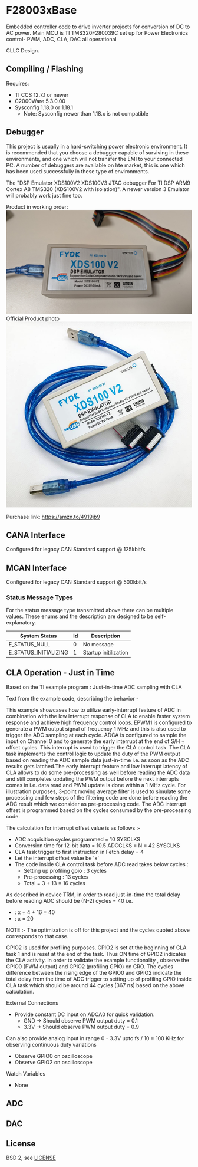# F28003xBase

Embedded controller code to drive inverter projects for conversion of DC to AC power.  Main MCU is TI 
TMS320F280039C set up for Power Electronics control- PWM, ADC, CLA, DAC all operational


CLLC Design.

## Compiling / Flashing

Requires:
- TI CCS 12.7.1 or newer
- C2000Ware 5.3.0.00
- Sysconfig 1.18.0 or 1.18.1
    - Note: Sysconfig newer than 1.18.x is not compatible

## Debugger

This project is usually in a hard-switching power electronic environment.  It is recommended that you choose a debugger capable of surviving in these environments, and one which will not transfer the EMI to your connected PC.  A number of debuggers are available on hte market, this is one which has been used successfully in these type of environments.

The "DSP Emulator XDS100V2 XDS100V3 JTAG debugger For TI DSP ARM9 Cortex A8 TMS320 (XDS100V2 with isolation)".  A newer version 3 Emulator will probably work just fine too.

Product in working order: ![](./hardware/pictures/DAP_Emulator_debugger_PXL_20241120_201515162.jpg)
Official Product photo![](./hardware/pictures/61xNoW94bIL._AC_SL1000_.jpg)

Purchase link:  https://amzn.to/4919jb9

## CANA Interface
Configured for legacy CAN Standard support @ 125kbit/s


## MCAN Interface
Configured for legacy CAN Standard support  @ 500kbit/s


### Status Message Types

For the status message type transmitted above there can be multiple values.  These enums and the description are designed to be self-explanatory.

| System Status                                 | Id | Description                     |
|-----------------------------------------------|----|---------------------------------|
|   E_STATUS_NULL                               | 0  | No message                      |
|   E_STATUS_INITIALIZING                       | 1  | Startup initilization           |


## CLA Operation - Just in Time


Based on the TI example program :
Just-in-time ADC sampling with CLA

Text from the example code, describing the behavior -

 This example showcases how to utilize early-interrupt feature of ADC
 in combination with the low interrupt response of CLA to enable faster
 system response and achieve high frequency control loops. EPWM1 is
 configured to generate a PWM output signal of frequency 1 MHz and this
 is also used to trigger the ADC sampling at each cycle. ADCA is
 configured to sample the input on Channel 0 and to generate the early
 interrupt at the end of S/H + offset cycles. This interrupt is used to
 trigger the CLA control task. The CLA task implements the control logic
 to update the duty of the PWM output based on reading the ADC sample data
 just-in-time i.e. as soon as the ADC results gets latched.The early
 interrupt feature and low interrupt latency of CLA allows to do some
 pre-processing as well before reading the ADC data and still completes
 updating the PWM output before the next interrupts comes in i.e. data read
 and PWM update is done within a 1 MHz cycle. For illustration purposes,
 3-point moving average filter is used to simulate some processing and few
 steps of the filtering code are done before reading the ADC result which
 we consider as pre-processing code. The ADC interrupt offset is programmed
 based on the cycles consumed by the pre-processing code.

 The calculation for interrupt offset value is as follows :-
   - ADC acquisition cycles programmed = 10 SYSCLKS
   - Conversion time for 12-bit data = 10.5 ADCCLKS =  N = 42 SYSCLKS
   - CLA task trigger to first instruction in Fetch delay = 4
   - Let the interrupt offset value be 'x'
   - The code inside CLA control task before ADC read takes below cycles :
        - Setting up profiling gpio : 3 cycles
        - Pre-processing : 13 cycles
        - Total = 3 + 13 = 16 cycles

 As described in device TRM, in order to read just-in-time the total delay
 before reading ADC should be (N-2) cycles = 40 i.e.
- : x + 4 + 16 = 40
- : x = 20

 NOTE :- The optimization is off for this project and the cycles quoted above
         corresponds to that case.

 GPIO2 is used for profiling purposes. GPIO2 is set at the beginning of
 CLA task 1 and is reset at the end of the task. Thus ON time of GPIO2
 indicates the CLA activity. In order to validate the example functionality
 , observe the GPIO0 (PWM output) and GPIO2 (profiling GPIO) on CRO.
 The cycles difference between the rising edge of the GPIO0 and GPIO2
 indicate the total delay from the time of ADC trigger to setting up of
 profiling GPIO inside CLA task which should be around 44 cycles (367 ns)
 based on the above calculation.

 External Connections
  - Provide constant DC input on ADCA0 for quick validation.
    - GND -> Should observe PWM output duty = 0.1
    - 3.3V -> Should observe PWM output duty = 0.9

Can also provide analog input in range 0 - 3.3V upto fs / 10 = 100 KHz for
    observing continuous duty variations

  - Observe GPIO0 on oscilloscope
  - Observe GPIO2 on oscilloscope

 Watch Variables
  - None


## ADC





## DAC



## License 
BSD 2, see [LICENSE](./LICENSE)
